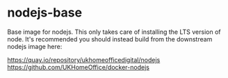 # nodejs-base
Base image for nodejs.  This only takes care of installing the LTS version of node.  It's recommended you should instead build from the downstream nodejs image here:

https://quay.io/repository/ukhomeofficedigital/nodejs
https://github.com/UKHomeOffice/docker-nodejs 

